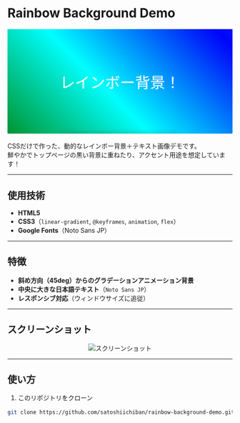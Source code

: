 # Rainbow Background Demo

<p align="center">
  <img src="images/rainbow-background-demo.png" width="700" alt="レインボー背景デモ画像">
</p>

CSSだけで作った、動的なレインボー背景＋テキスト画像デモです。  
鮮やかでトップページの黒い背景に重ねたり、アクセント用途を想定しています！

---

##  使用技術

- **HTML5**  
- **CSS3**（`linear-gradient`, `@keyframes`, `animation`, `flex`）  
- **Google Fonts**（Noto Sans JP）

---

## 特徴

- **斜め方向（45deg）からのグラデーションアニメーション背景**  
- **中央に大きな日本語テキスト**（`Noto Sans JP`）  
- **レスポンシブ対応**（ウィンドウサイズに追従）

---

## スクリーンショット

<p align="center">
  <img src="./screenshot.png" alt="スクリーンショット" width="80%">
</p>

---

##  使い方

1. このリポジトリをクローン

```bash
git clone https://github.com/satoshiichiban/rainbow-background-demo.git
